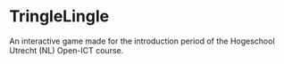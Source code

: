 # TringleLingle

An interactive game made for the introduction period of the Hogeschool Utrecht (NL) Open-ICT course.
